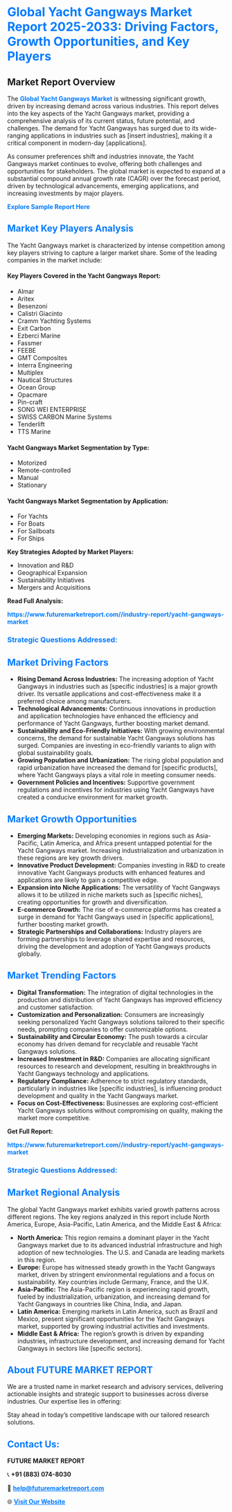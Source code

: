 <h1 style="color: #007BFF;">Global Yacht Gangways Market Report 2025-2033: Driving Factors, Growth Opportunities, and Key Players</h1>

<section id="overview">
<h2>Market Report Overview</h2>
<p>The <a href="https://www.futuremarketreport.com//industry-report/yacht-gangways-market" style="color: #007BFF; text-decoration: none;"><strong>Global Yacht Gangways Market</strong></a> is witnessing significant growth, driven by increasing demand across various industries. This report delves into the key aspects of the Yacht Gangways market, providing a comprehensive analysis of its current status, future potential, and challenges. The demand for Yacht Gangways has surged due to its wide-ranging applications in industries such as [insert industries], making it a critical component in modern-day [applications].</p>
<p>As consumer preferences shift and industries innovate, the Yacht Gangways market continues to evolve, offering both challenges and opportunities for stakeholders. The global market is expected to expand at a substantial compound annual growth rate (CAGR) over the forecast period, driven by technological advancements, emerging applications, and increasing investments by major players.</p>
</section>

<section id="overview">
<p><a href="https://www.futuremarketreport.com//request-sample/reportId=48508" style="color: #007BFF; text-decoration: none;"><strong>Explore Sample Report Here</strong></a></p>
</section>

<section id="key-players">
<h2 style="color: #007BFF;">Market Key Players Analysis</h2>
<p>The Yacht Gangways market is characterized by intense competition among key players striving to capture a larger market share. Some of the leading companies in the market include:</p>
<h4>Key Players Covered in the Yacht Gangways Report:</h4>
<ul><li>Almar</li><li>Aritex</li><li>Besenzoni</li><li>Calistri Giacinto</li><li>Cramm Yachting Systems</li><li>Exit Carbon</li><li>Ezberci Marine</li><li>Fassmer</li><li>FEEBE</li><li>GMT Composites</li><li>Interra Engineering</li><li>Multiplex</li><li>Nautical Structures</li><li>Ocean Group</li><li>Opacmare</li><li>Pin-craft</li><li>SONG WEI ENTERPRISE</li><li>SWISS CARBON Marine Systems</li><li>Tenderlift</li><li>TTS Marine</li></ul>
<h4>Yacht Gangways Market Segmentation by Type:</h4>
<ul><li>Motorized</li><li>Remote-controlled</li><li>Manual</li><li>Stationary</li></ul>

<h4>Yacht Gangways Market Segmentation by Application:</h4>
<ul><li>For Yachts</li><li>For Boats</li><li>For Sailboats</li><li>For Ships</li></ul>
<p><strong>Key Strategies Adopted by Market Players:</strong></p>
<ul>
<li>Innovation and R&D</li>
<li>Geographical Expansion</li>
<li>Sustainability Initiatives</li>
<li>Mergers and Acquisitions</li>
</ul>
</section>

<section>
<p><strong>Read Full Analysis: </strong></p><a href="https://www.futuremarketreport.com//industry-report/yacht-gangways-market" style="color: #007BFF; text-decoration: none;"><strong>https://www.futuremarketreport.com//industry-report/yacht-gangways-market</strong></a>
<h3 style="color: #007BFF;">Strategic Questions Addressed:</h3>
</section>

<section id="driving-factors">
<h2 style="color: #007BFF;">Market Driving Factors</h2>
<ul>
<li><strong>Rising Demand Across Industries:</strong> The increasing adoption of Yacht Gangways in industries such as [specific industries] is a major growth driver. Its versatile applications and cost-effectiveness make it a preferred choice among manufacturers.</li>
<li><strong>Technological Advancements:</strong> Continuous innovations in production and application technologies have enhanced the efficiency and performance of Yacht Gangways, further boosting market demand.</li>
<li><strong>Sustainability and Eco-Friendly Initiatives:</strong> With growing environmental concerns, the demand for sustainable Yacht Gangways solutions has surged. Companies are investing in eco-friendly variants to align with global sustainability goals.</li>
<li><strong>Growing Population and Urbanization:</strong> The rising global population and rapid urbanization have increased the demand for [specific products], where Yacht Gangways plays a vital role in meeting consumer needs.</li>
<li><strong>Government Policies and Incentives:</strong> Supportive government regulations and incentives for industries using Yacht Gangways have created a conducive environment for market growth.</li>
</ul>
</section>

<section id="growth-opportunities">
<h2 style="color: #007BFF;">Market Growth Opportunities</h2>
<ul>
<li><strong>Emerging Markets:</strong> Developing economies in regions such as Asia-Pacific, Latin America, and Africa present untapped potential for the Yacht Gangways market. Increasing industrialization and urbanization in these regions are key growth drivers.</li>
<li><strong>Innovative Product Development:</strong> Companies investing in R&D to create innovative Yacht Gangways products with enhanced features and applications are likely to gain a competitive edge.</li>
<li><strong>Expansion into Niche Applications:</strong> The versatility of Yacht Gangways allows it to be utilized in niche markets such as [specific niches], creating opportunities for growth and diversification.</li>
<li><strong>E-commerce Growth:</strong> The rise of e-commerce platforms has created a surge in demand for Yacht Gangways used in [specific applications], further boosting market growth.</li>
<li><strong>Strategic Partnerships and Collaborations:</strong> Industry players are forming partnerships to leverage shared expertise and resources, driving the development and adoption of Yacht Gangways products globally.</li>
</ul>
</section>

<section id="trending-factors">
<h2 style="color: #007BFF;">Market Trending Factors</h2>
<ul>
<li><strong>Digital Transformation:</strong> The integration of digital technologies in the production and distribution of Yacht Gangways has improved efficiency and customer satisfaction.</li>
<li><strong>Customization and Personalization:</strong> Consumers are increasingly seeking personalized Yacht Gangways solutions tailored to their specific needs, prompting companies to offer customizable options.</li>
<li><strong>Sustainability and Circular Economy:</strong> The push towards a circular economy has driven demand for recyclable and reusable Yacht Gangways solutions.</li>
<li><strong>Increased Investment in R&D:</strong> Companies are allocating significant resources to research and development, resulting in breakthroughs in Yacht Gangways technology and applications.</li>
<li><strong>Regulatory Compliance:</strong> Adherence to strict regulatory standards, particularly in industries like [specific industries], is influencing product development and quality in the Yacht Gangways market.</li>
<li><strong>Focus on Cost-Effectiveness:</strong> Businesses are exploring cost-efficient Yacht Gangways solutions without compromising on quality, making the market more competitive.</li>
</ul>
</section>

<section>
<p><strong>Get Full Report: </strong></p><a href="https://www.futuremarketreport.com//industry-report/yacht-gangways-market" style="color: #007BFF; text-decoration: none;"><strong>https://www.futuremarketreport.com//industry-report/yacht-gangways-market</strong></a>
<h3 style="color: #007BFF;">Strategic Questions Addressed:</h3>
</section>


<section id="regional-analysis">
<h2 style="color: #007BFF;">Market Regional Analysis</h2>
<p>The global Yacht Gangways market exhibits varied growth patterns across different regions. The key regions analyzed in this report include North America, Europe, Asia-Pacific, Latin America, and the Middle East & Africa:</p>
<ul>
<li><strong>North America:</strong> This region remains a dominant player in the Yacht Gangways market due to its advanced industrial infrastructure and high adoption of new technologies. The U.S. and Canada are leading markets in this region.</li>
<li><strong>Europe:</strong> Europe has witnessed steady growth in the Yacht Gangways market, driven by stringent environmental regulations and a focus on sustainability. Key countries include Germany, France, and the U.K.</li>
<li><strong>Asia-Pacific:</strong> The Asia-Pacific region is experiencing rapid growth, fueled by industrialization, urbanization, and increasing demand for Yacht Gangways in countries like China, India, and Japan.</li>
<li><strong>Latin America:</strong> Emerging markets in Latin America, such as Brazil and Mexico, present significant opportunities for the Yacht Gangways market, supported by growing industrial activities and investments.</li>
<li><strong>Middle East & Africa:</strong> The region’s growth is driven by expanding industries, infrastructure development, and increasing demand for Yacht Gangways in sectors like [specific sectors].</li>
</ul>
</section>

<footer>
<h2 style="color: #007BFF;">About FUTURE MARKET REPORT</h2>
<p>We are a trusted name in market research and advisory services, delivering actionable insights and strategic support to businesses across diverse industries. Our expertise lies in offering:</p>

<p>Stay ahead in today’s competitive landscape with our tailored research solutions.</p>

<h2 style="color: #007BFF;">Contact Us:</h2>
<p><strong>FUTURE MARKET REPORT</strong></p>
<p>📞 <strong>+91 (883) 074-8030</strong></p>
<p>📧 <strong><a href="mailto:help@futuremarketreport.com" style="color: #007BFF;">help@futuremarketreport.com</a></strong></p>
<p>🌐 <strong><a href="https://www.futuremarketreport.com/" style="color: #007BFF;">Visit Our Website</a></strong></p>
</footer>